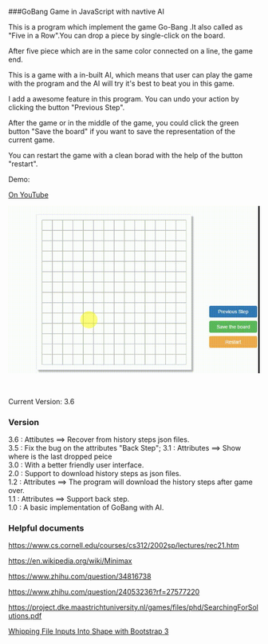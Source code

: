 ###GoBang Game in JavaScript with navtive AI

This is a program which implement the game Go-Bang .It also called as "Five in a Row".You can drop a piece by single-click on the board.

After five piece which are in the same color connected on a line, the game end.

This is a game with a in-built AI, which means that user can play the game 
with the program and the AI will try it's best to beat you in this game.

I add a awesome feature in this program. You can undo your action by clicking the button "Previous Step".

After the game or in the middle of the game, you could click the green button "Save the board" if you want to save the representation of the current game.

You can restart the game with a clean borad with the help of the button "restart".

Demo:

[On YouTube](https://www.youtube.com/watch?v=6JA6wZletX4)

![images](./img/demo.gif)

<br>

Current Version: 3.6

### Version

3.6 : Attibutes  ==> Recover from history steps json files.  
3.5 : Fix the bug on the attributes "Back Step";
3.1 : Attributes ==> Show where is the last dropped peice  
3.0 : With a better friendly user interface.  
2.0 : Support to download history steps as json files.  
1.2 : Attributes ==> The program will download the history steps after game over.  
1.1 : Attributes ==> Support back step.  
1.0 : A basic implementation of GoBang with AI.  


### Helpful documents

https://www.cs.cornell.edu/courses/cs312/2002sp/lectures/rec21.htm  

https://en.wikipedia.org/wiki/Minimax  

https://www.zhihu.com/question/34816738  

https://www.zhihu.com/question/24053236?rf=27577220  

https://project.dke.maastrichtuniversity.nl/games/files/phd/SearchingForSolutions.pdf  

[Whipping File Inputs Into Shape with Bootstrap 3](https://www.abeautifulsite.net/whipping-file-inputs-into-shape-with-bootstrap-3)